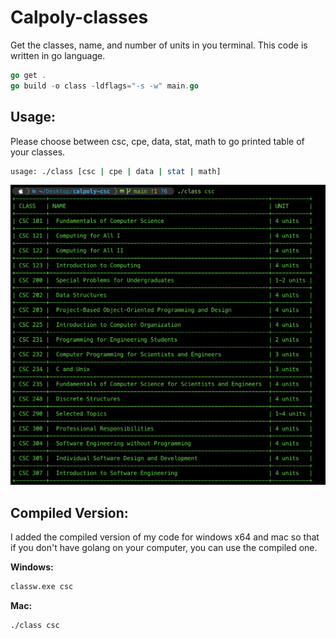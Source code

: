 # Calpoly-classes

Get the classes, name, and number of units in you terminal. This code is written in go language.

```go
go get .
go build -o class -ldflags="-s -w" main.go
```

## Usage:
Please choose between csc, cpe, data, stat, math to go printed table of your classes.

```bash
usage: ./class [csc | cpe | data | stat | math]
```

![Sample Outp](./1.png)

## Compiled Version:

I added the compiled version of my code for windows x64 and mac so that if you don't have golang on your computer, you can use the compiled one.

**Windows:**

```bash
classw.exe csc
```
**Mac:**

```bash
./class csc
```
